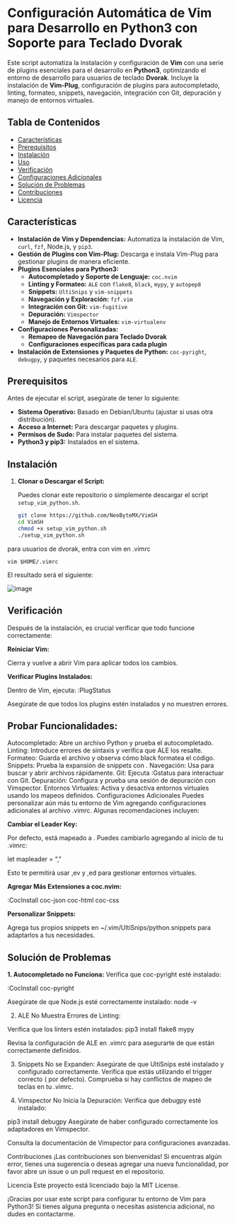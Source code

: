 # Configuración Automática de Vim para Desarrollo en Python3 con Soporte para Teclado Dvorak

Este script automatiza la instalación y configuración de **Vim** con una serie de plugins esenciales para el desarrollo en **Python3**, optimizando el entorno de desarrollo para usuarios de teclado **Dvorak**. Incluye la instalación de **Vim-Plug**, configuración de plugins para autocompletado, linting, formateo, snippets, navegación, integración con Git, depuración y manejo de entornos virtuales.

## Tabla de Contenidos

- [Características](#características)
- [Prerequisitos](#prerequisitos)
- [Instalación](#instalación)
- [Uso](#uso)
- [Verificación](#verificación)
- [Configuraciones Adicionales](#configuraciones-adicionales)
- [Solución de Problemas](#solución-de-problemas)
- [Contribuciones](#contribuciones)
- [Licencia](#licencia)

## Características

- **Instalación de Vim y Dependencias:** Automatiza la instalación de Vim, `curl`, `fzf`, Node.js, y `pip3`.
- **Gestión de Plugins con Vim-Plug:** Descarga e instala Vim-Plug para gestionar plugins de manera eficiente.
- **Plugins Esenciales para Python3:**
  - **Autocompletado y Soporte de Lenguaje:** `coc.nvim`
  - **Linting y Formateo:** `ALE` con `flake8`, `black`, `mypy`, y `autopep8`
  - **Snippets:** `UltiSnips` y `vim-snippets`
  - **Navegación y Exploración:** `fzf.vim`
  - **Integración con Git:** `vim-fugitive`
  - **Depuración:** `Vimspector`
  - **Manejo de Entornos Virtuales:** `vim-virtualenv`
- **Configuraciones Personalizadas:**
  - **Remapeo de Navegación para Teclado Dvorak**
  - **Configuraciones específicas para cada plugin**
- **Instalación de Extensiones y Paquetes de Python:** `coc-pyright`, `debugpy`, y paquetes necesarios para `ALE`.

## Prerequisitos

Antes de ejecutar el script, asegúrate de tener lo siguiente:

- **Sistema Operativo:** Basado en Debian/Ubuntu (ajustar si usas otra distribución).
- **Acceso a Internet:** Para descargar paquetes y plugins.
- **Permisos de Sudo:** Para instalar paquetes del sistema.
- **Python3 y pip3:** Instalados en el sistema.

## Instalación

1. **Clonar o Descargar el Script:**

   Puedes clonar este repositorio o simplemente descargar el script `setup_vim_python.sh`.

   ```bash
   git clone https://github.com/NeoByteMX/VimSH
   cd VimSH
   chmod +x setup_vim_python.sh
   ./setup_vim_python.sh


para usuarios de dvorak, entra con vim en .vimrc
 ```
vim $HOME/.vimrc
```
El resultado será el siguiente:


![image](https://github.com/user-attachments/assets/7598b819-d02a-4573-9bc4-5cb593c16c50)


## Verificación
Después de la instalación, es crucial verificar que todo funcione correctamente:

**Reiniciar Vim:**

Cierra y vuelve a abrir Vim para aplicar todos los cambios.

**Verificar Plugins Instalados:**

Dentro de Vim, ejecuta:
:PlugStatus


Asegúrate de que todos los plugins estén instalados y no muestren errores.

## Probar Funcionalidades:

Autocompletado: Abre un archivo Python y prueba el autocompletado.
Linting: Introduce errores de sintaxis y verifica que ALE los resalte.
Formateo: Guarda el archivo y observa cómo black formatea el código.
Snippets: Prueba la expansión de snippets con <Tab>.
Navegación: Usa <C-p> para buscar y abrir archivos rápidamente.
Git: Ejecuta :Gstatus para interactuar con Git.
Depuración: Configura y prueba una sesión de depuración con Vimspector.
Entornos Virtuales: Activa y desactiva entornos virtuales usando los mapeos definidos.
Configuraciones Adicionales
Puedes personalizar aún más tu entorno de Vim agregando configuraciones adicionales al archivo .vimrc. Algunas recomendaciones incluyen:

**Cambiar el Leader Key:**

Por defecto, <leader> está mapeado a \. Puedes cambiarlo agregando al inicio de tu .vimrc:

let mapleader = ","

Esto te permitirá usar ,ev y ,ed para gestionar entornos virtuales.

**Agregar Más Extensiones a coc.nvim:**

:CocInstall coc-json coc-html coc-css


**Personalizar Snippets:**

Agrega tus propios snippets en ~/.vim/UltiSnips/python.snippets para adaptarlos a tus necesidades.

## Solución de Problemas
**1. Autocompletado no Funciona:**
Verifica que coc-pyright esté instalado:

:CocInstall coc-pyright

Asegúrate de que Node.js esté correctamente instalado:
node -v


2. ALE No Muestra Errores de Linting:

Verifica que los linters estén instalados:
pip3 install flake8 mypy

Revisa la configuración de ALE en .vimrc para asegurarte de que están correctamente definidos.

3. Snippets No se Expanden:
Asegúrate de que UltiSnips esté instalado y configurado correctamente.
Verifica que estás utilizando el trigger correcto (<Tab> por defecto).
Comprueba si hay conflictos de mapeo de teclas en tu .vimrc.

4. Vimspector No Inicia la Depuración:
Verifica que debugpy esté instalado:

pip3 install debugpy
Asegúrate de haber configurado correctamente los adaptadores en Vimspector.

Consulta la documentación de Vimspector para configuraciones avanzadas.

Contribuciones
¡Las contribuciones son bienvenidas! Si encuentras algún error, tienes una sugerencia o deseas agregar una nueva funcionalidad, por favor abre un issue o un pull request en el repositorio.

Licencia
Este proyecto está licenciado bajo la MIT License.

¡Gracias por usar este script para configurar tu entorno de Vim para Python3! Si tienes alguna pregunta o necesitas asistencia adicional, no dudes en contactarme.
